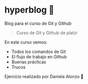 # hyperblog 🐰
Blog para el curso de Git y Github
>Curso de Git y Github de platzi 

En este curso vemos:
* Todos los comandos de Git
* El flujo de trabajo en Github
* Buenas prácticas
* Trucos 

Ejercicio realizado por Daniela Alonzo 🐰
